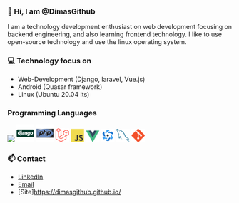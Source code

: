 ### 👋 Hi, I am @DimasGithub
I am a technology development enthusiast on web development focusing on backend engineering, and also learning frontend technology.
I like to use open-source technology and use the linux operating system.

### :computer: Technology focus on
* Web-Development (Django, laravel, Vue.js)
* Android (Quasar framework)
* Linux (Ubuntu 20.04 lts)

### Programming Languages
<img src = 'https://github.com/sonadztux/sonadztux/blob/master/images/python2.png' height='30'/> <img src = 'https://github.com/DimasGithub/DimasGithub/blob/master/gambar/django.svg' height='40'/> <img src = 'https://github.com/DimasGithub/DimasGithub/blob/master/gambar/php.svg' width='40'/> <img src = 'https://github.com/DimasGithub/DimasGithub/blob/master/gambar/laravel.svg' width='30'/> <img src = 'https://github.com/DimasGithub/DimasGithub/blob/master/gambar/js.svg' width='30'/> <img src = 'https://github.com/DimasGithub/DimasGithub/blob/master/gambar/vue.png' width='30'/> <img src = 'https://github.com/DimasGithub/DimasGithub/blob/master/gambar/quasar.svg' width='30'/> <img src = 'https://github.com/DimasGithub/DimasGithub/blob/master/gambar/sql.svg' width='30'/> <img src = 'https://github.com/DimasGithub/DimasGithub/blob/master/gambar/git.svg' width='30'/>

### 📫 Contact
* [LinkedIn](https://www.linkedin.com/in/dimas-indra-b115711a8/)
* [Email](mailto://dim.dim10032000@gmail.com)
* [Site]https://dimasgithub.github.io/
